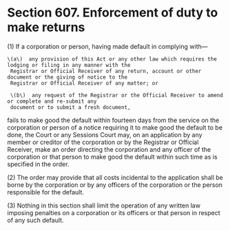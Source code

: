# Section 607. Enforcement of duty to make returns

\(1\) If a corporation or person, having made default in complying with—

    \(a\)  any provision of this Act or any other law which requires the lodging or filing in any manner with the                                              
     Registrar or Official Receiver of any return, account or other document or the giving of notice to the                                   
     Registrar or Official Receiver of any matter; or

     \(b\)  any request of the Registrar or the Official Receiver to amend or complete and re-submit any                                                                  
     document or to submit a fresh document,

fails to make good the default within fourteen days from the service on the corporation or person of a notice requiring it to make good the default to be done, the Court or any Sessions Court may, on an application by any member or creditor of the corporation or by the Registrar or Official Receiver, make an order directing the corporation and any officer of the corporation or that person to make good the default within such time as is specified in the order.

\(2\) The order may provide that all costs incidental to the application shall be borne by the corporation or by any officers of the corporation or the person responsible for the default.

\(3\) Nothing in this section shall limit the operation of any written law imposing penalties on a corporation or its officers or that person in respect of any such default.

